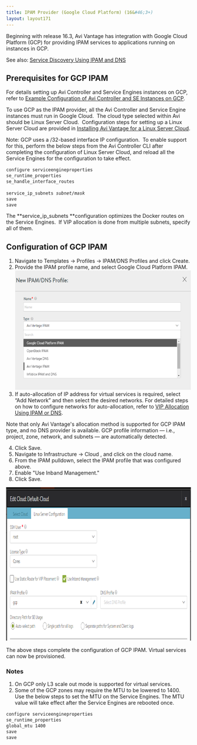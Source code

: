```yaml
---
title: IPAM Provider (Google Cloud Platform) (16&#46;3+)
layout: layout171
---
```

Beginning with release 16.3, Avi Vantage has integration with Google Cloud Platform (GCP) for providing IPAM services to applications running on instances in GCP.

See also: <a href="/docs/17.1/service-discovery-using-ipam-and-dns-16-3/">Service Discovery Using IPAM and DNS</a>

## Prerequisites for GCP IPAM

For details setting up Avi Controller and Service Engines instances on GCP, refer to <a href="/docs/17.1/example-configuration-of-avi-controller-and-se-instances-on-gcp">Example Configuration of Avi Controller and SE Instances on GCP</a>.

To use GCP as the IPAM provider, all the Avi Controller and Service Engine instances must run in Google Cloud.  The cloud type selected within Avi should be Linux Server Cloud.  Configuration steps for setting up a Linux Server Cloud are provided in <a href="/docs/17.1/installing-avi-vantage-for-a-linux-server-cloud-16-2/">Installing Avi Vantage for a Linux Server Cloud</a>.

Note: GCP uses a /32-based interface IP configuration.  To enable support for this, perform the below steps from the Avi Controller CLI after completing the configuration of Linux Server Cloud, and reload all the Service Engines for the configuration to take effect.

<pre class="command-line language-bash" data-prompt="1|:> ;" data-output="2-99"><code>configure serviceengineproperties
se_runtime_properties
se_handle_interface_routes

service_ip_subnets <em>subnet/mask</em>
save
save</code></pre> 

The **service_ip_subnets **configuration optimizes the Docker routes on the Service Engines.  If VIP allocation is done from multiple subnets, specify all of them.

## Configuration of GCP IPAM

<ol> 
 <li>Navigate to Templates -&gt; Profiles -&gt; IPAM/DNS Profiles and click Create.</li> 
 <li>Provide the IPAM profile name, and select Google Cloud Platform IPAM.<a href="img/Screen-Shot-2016-11-01-at-1.05.52-PM.png"><img class="aligncenter wp-image-17725" src="img/Screen-Shot-2016-11-01-at-1.05.52-PM.png" alt="create new IPAM/DNS profile" width="600" height="327"></a></li> 
 <li>If auto-allocation of IP address for virtual services is required, select “Add Network” and then select the desired networks. For detailed steps on how to configure networks for auto-allocation, refer to <a href="/docs/17.1/vip-allocation-using-ipam-or-dns/">VIP Allocation Using IPAM or DNS</a>.</li> 
</ol> 

Note that only Avi Vantage's allocation method is supported for GCP IPAM type, and no DNS provider is available. GCP profile information — i.e., project, zone, network, and subnets — are automatically detected.

<ol start="4"> 
 <li>Click Save.</li> 
 <li>Navigate to Infrastructure -&gt; Cloud , and click on the cloud name.</li> 
 <li>From the IPAM pulldown, select the IPAM profile that was configured above.</li> 
 <li>Enable "Use Inband Management."</li> 
 <li>Click Save.</li> 
</ol> 

<a href="img/gcp_inband-1.png"><img class="wp-image-18519 size-full aligncenter" src="img/gcp_inband-1.png" width="965" height="419"></a>

The above steps complete the configuration of GCP IPAM. Virtual services can now be provisioned.

### Notes

<ol> 
 <li>On GCP only L3 scale out mode is supported for virtual services.</li> 
 <li>Some of the GCP zones may require the MTU to be lowered to 1400. Use the below steps to set the MTU on the Service Engines. The MTU value will take effect after the Service Engines are rebooted once.</li> 
</ol> 
<pre class="command-line language-bash" data-prompt="1|:> ;" data-output="2-99"><code>configure serviceengineproperties
se_runtime_properties
global_mtu 1400
save
save</code></pre> 